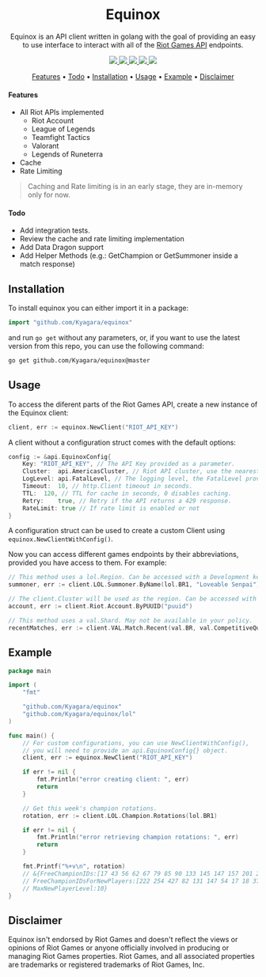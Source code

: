 <div align="center">
	<h1>Equinox</h1>
	<p>Equinox is an API client written in golang with the goal of providing an easy to use interface to interact with all of the <a href="https://developer.riotgames.com/apis">Riot Games API</a> endpoints.
	</p>
	<p>
		<a href="https://github.com/Kyagara/equinox/releases">
			<img src="https://img.shields.io/github/v/tag/Kyagara/equinox?label=Version"/>
		</a>
		<a href="https://github.com/Kyagara/equinox">
			<img src="https://img.shields.io/github/go-mod/go-version/Kyagara/equinox"/>
		</a>    
		<a href="https://pkg.go.dev/github.com/Kyagara/equinox">
			<img src="https://img.shields.io/static/v1?label=Godoc&message=reference&color=blue"/>
		</a>
		<a href="https://github.com/Kyagara/equinox/actions?query=workflow%3Atests">
			<img src="https://img.shields.io/github/workflow/status/Kyagara/equinox/Tests?label=Tests"/>
		</a>
		<a href="https://codecov.io/gh/Kyagara/equinox">
			<img src="https://codecov.io/gh/Kyagara/equinox/branch/master/graph/badge.svg"/>
		</a>
	</p>
	<p>
		<a href="#features">Features</a> •
		<a href="#todo">Todo</a> •
		<a href="#installation">Installation</a> •
		<a href="#usage">Usage</a> •
		<a href="#example">Example</a> •
		<a href="#disclaimer">Disclaimer</a>
	</p>
</div>

#### Features

-   All Riot APIs implemented
    -   Riot Account
    -   League of Legends
    -   Teamfight Tactics
    -   Valorant
    -   Legends of Runeterra
-   Cache
-   Rate Limiting

> Caching and Rate limiting is in an early stage, they are in-memory only for now.

#### Todo

-   Add integration tests.
-   Review the cache and rate limiting implementation
-   Add Data Dragon support
-   Add Helper Methods (e.g.: GetChampion or GetSummoner inside a match response)

## Installation

To install equinox you can either import it in a package:

```go
import "github.com/Kyagara/equinox"
```

and run `go get` without any parameters, or, if you want to use the latest version from this repo, you can use the following command:

```bash
go get github.com/Kyagara/equinox@master
```

## Usage

To access the diferent parts of the Riot Games API, create a new instance of the Equinox client:

```go
client, err := equinox.NewClient("RIOT_API_KEY")
```

A client without a configuration struct comes with the default options:

```go
config := &api.EquinoxConfig{
	Key: "RIOT_API_KEY", // The API Key provided as a parameter.
	Cluster:  api.AmericasCluster, // Riot API cluster, use the nearest cluster. Options: AmericasCluster, EuropeCluster, AsiaCluster.
	LogLevel: api.FatalLevel, // The logging level, the FatalLevel provided effectively disables logging.
	Timeout:  10, // http.Client timeout in seconds.
	TTL:  120, // TTL for cache in seconds, 0 disables caching.
	Retry:    true, // Retry if the API returns a 429 response.
	RateLimit: true // If rate limit is enabled or not
}
```

A configuration struct can be used to create a custom Client using `equinox.NewClientWithConfig()`.

Now you can access different games endpoints by their abbreviations, provided you have access to them. For example:

```go
// This method uses a lol.Region. Can be accessed with a Development key.
summoner, err := client.LOL.Summoner.ByName(lol.BR1, "Loveable Senpai")

// The client.Cluster will be used as the region. Can be accessed with a Development key.
account, err := client.Riot.Account.ByPUUID("puuid")

// This method uses a val.Shard. May not be available in your policy.
recentMatches, err := client.VAL.Match.Recent(val.BR, val.CompetitiveQueue)
```

## Example

```go
package main

import (
	"fmt"

	"github.com/Kyagara/equinox"
	"github.com/Kyagara/equinox/lol"
)

func main() {
	// For custom configurations, you can use NewClientWithConfig(),
	// you will need to provide an api.EquinoxConfig{} object.
	client, err := equinox.NewClient("RIOT_API_KEY")

	if err != nil {
		fmt.Println("error creating client: ", err)
		return
	}

	// Get this week's champion rotations.
	rotation, err := client.LOL.Champion.Rotations(lol.BR1)

	if err != nil {
		fmt.Println("error retrieving champion rotations: ", err)
		return
	}

	fmt.Printf("%+v\n", rotation)
	// &{FreeChampionIDs:[17 43 56 62 67 79 85 90 133 145 147 157 201 203 245 518]
	// FreeChampionIDsForNewPlayers:[222 254 427 82 131 147 54 17 18 37]
	// MaxNewPlayerLevel:10}
}
```

## Disclaimer

Equinox isn't endorsed by Riot Games and doesn't reflect the views or opinions of Riot Games or anyone officially involved in producing or managing Riot Games properties. Riot Games, and all associated properties are trademarks or registered trademarks of Riot Games, Inc.
